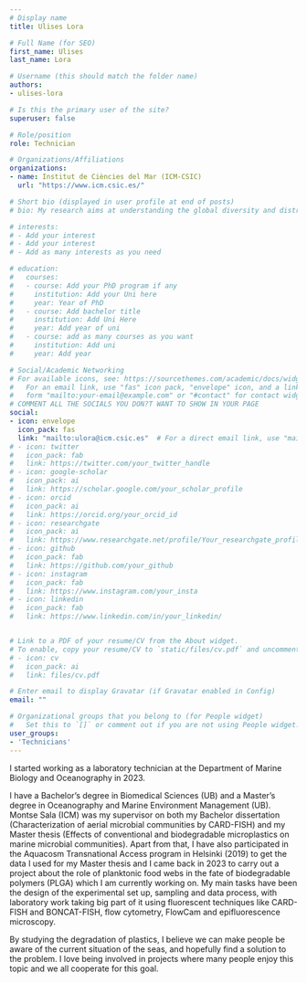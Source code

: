 ```yaml
---
# Display name
title: Ulises Lora

# Full Name (for SEO)
first_name: Ulises
last_name: Lora

# Username (this should match the folder name)
authors:
- ulises-lora

# Is this the primary user of the site?
superuser: false

# Role/position
role: Technician

# Organizations/Affiliations
organizations:
- name: Institut de Ciències del Mar (ICM-CSIC)
  url: "https://www.icm.csic.es/"

# Short bio (displayed in user profile at end of posts)
# bio: My research aims at understanding the global diversity and distribution of eukaryotic and prokaryotic microbes employing curated phylogenetic frameworks focusing on novel environmental taxa.

# interests:
# - Add your interest
# - Add your interest
# - Add as many interests as you need

# education:
#   courses:
#   - course: Add your PhD program if any
#     institution: Add your Uni here
#     year: Year of PhD
#   - course: Add bachelor title
#     institution: Add Uni Here
#     year: Add year of uni
#   - course: add as many courses as you want
#     institution: Add uni
#     year: Add year

# Social/Academic Networking
# For available icons, see: https://sourcethemes.com/academic/docs/widgets/#icons
#   For an email link, use "fas" icon pack, "envelope" icon, and a link in the
#   form "mailto:your-email@example.com" or "#contact" for contact widget.
# COMMENT ALL THE SOCIALS YOU DON?T WANT TO SHOW IN YOUR PAGE
social:
- icon: envelope
  icon_pack: fas
  link: "mailto:ulora@icm.csic.es"  # For a direct email link, use "mailto:test@example.org".
# - icon: twitter
#   icon_pack: fab
#   link: https://twitter.com/your_twitter_handle
# - icon: google-scholar
#   icon_pack: ai
#   link: https://scholar.google.com/your_scholar_profile
# - icon: orcid
#   icon_pack: ai
#   link: https://orcid.org/your_orcid_id
# - icon: researchgate
#   icon_pack: ai
#   link: https://www.researchgate.net/profile/Your_researchgate_profile
# - icon: github
#   icon_pack: fab
#   link: https://github.com/your_github
# - icon: instagram
#   icon_pack: fab
#   link: https://www.instagram.com/your_insta
# - icon: linkedin
#   icon_pack: fab
#   link: https://www.linkedin.com/in/your_linkedin/


# Link to a PDF of your resume/CV from the About widget.
# To enable, copy your resume/CV to `static/files/cv.pdf` and uncomment the lines below.
# - icon: cv
#   icon_pack: ai
#   link: files/cv.pdf

# Enter email to display Gravatar (if Gravatar enabled in Config)
email: ""

# Organizational groups that you belong to (for People widget)
#   Set this to `[]` or comment out if you are not using People widget.
user_groups:
- 'Technicians'
---
```



I started working as a laboratory technician at the Department of Marine Biology and
Oceanography in 2023.

I have a Bachelor’s degree in Biomedical Sciences (UB) and a Master’s degree in
Oceanography and Marine Environment Management (UB). Montse Sala (ICM) was
my supervisor on both my Bachelor dissertation (Characterization of aerial microbial
communities by CARD-FISH) and my Master thesis (Effects of conventional and
biodegradable microplastics on marine microbial communities). Apart from that, I have
also participated in the Aquacosm Transnational Access program in Helsinki (2019) to
get the data I used for my Master thesis and I came back in 2023 to carry out a project
about the role of planktonic food webs in the fate of biodegradable polymers (PLGA)
which I am currently working on. My main tasks have been the design of the
experimental set up, sampling and data process, with laboratory work taking big part of
it using fluorescent techniques like CARD-FISH and BONCAT-FISH, flow cytometry,
FlowCam and epifluorescence microscopy.

By studying the degradation of plastics, I believe we can make people be aware of the
current situation of the seas, and hopefully find a solution to the problem. I love being
involved in projects where many people enjoy this topic and we all cooperate for this
goal.

